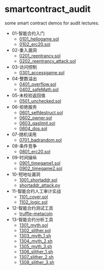 # smartcontract_audit
some smart contract demos for  audit lectures.

- 01-智能合约入门
    - [0101_hellogame.sol](01/0101_hellogame.sol)
    - [0102_erc20.sol](01/0102_erc20.sol)
- 02-重入漏洞
    - [0201_reentrancy.sol](02/0201_reentrancy.sol)
    - [0202_reentrancy_attack.sol](02/0202_reentrancy_attack.sol)
- 03-访问控制
    - [0301_accessgame.sol](03/0301_accessgame.sol)
- 04-整数溢出
    - [0401_overflow.sol](04/0401_overflow.sol)
    - [0402_safeMath.sol](04/0402_safeMath.sol)
- 05-未校验返回值
    - [0501_unchecked.sol](05/0501_unchecked.sol)
- 06-拒绝服务
    - [0601_selfdestruct.sol](06/0601_selfdestruct.sol)
    - [0602_owner.sol](06/0602_owner.sol)
    - [0603_gaslimit.sol](06/0603_gaslimit.sol)
    - [0604_dos.sol](06/0604_dos.sol)
- 07-随机误用
    - [0701_badrandom.sol](07/0701_badrandom.sol)
- 08-条件竞争
    - [0801_erc20.sol](08/0801_erc20.sol)
- 09-时间操纵
    - [0901_timegame1.sol](09/0901_timegame1.sol)
    - [0902_timegame2.sol](09/0902_timegame2.sol)
- 10-短地址漏洞
    - [1001_shortaddr.sol](10/1001_shortaddr.sol)
    - [shortaddr_attack.py](10/shortaddr_attack.py)
- 11-智能合约人工审计实战
    - [1101_cover.sol](11/1101_cover.sol)
    - [1102_logic.sol](11/1102_logic.sol)
- 12-智能合约测试工具
    - [truffle-metacoin](12/truffle-metacoin/README.md)
- 13-智能合约分析工具
    - [1301_myth.sol](13/1301_myth.sol)
    - [1302_slither.sol](13/1302_slither.sol)
    - [1303_myth_1.sh](13/1303_myth_1.sh)
    - [1304_myth_2.sh](13/1304_myth_2.sh)
    - [1305_myth_3.sh](13/1305_myth_3.sh)
    - [1306_slither_1.sh](13/1306_slither_1.sh)
    - [1307_slither_2.sh](13/1307_slither_2.sh)
    - [1308_slither_3.sh](13/1308_slither_3.sh)